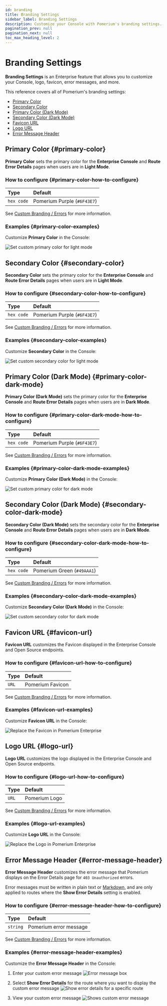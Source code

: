 ```yaml
---
id: branding
title: Branding Settings
sidebar_label: Branding Settings
description: Customize your Console with Pomerium's branding settings.
pagination_prev: null
pagination_next: null
toc_max_heading_level: 2
---
```


# Branding Settings

**Branding Settings** is an Enterprise feature that allows you to customize your Console, logo, favicon, error messages, and more.

This reference covers all of Pomerium's branding settings:

- [Primary Color](#primary-color)
- [Secondary Color](#secondary-color)
- [Primary Color (Dark Mode)](#primary-color-dark-mode)
- [Secondary Color (Dark Mode)](#secondary-color-dark-mode)
- [Favicon URL](#favicon-url)
- [Logo URL](#logo-url)
- [Error Message Header](#error-message-header)

## Primary Color {#primary-color}

**Primary Color** sets the primary color for the **Enterprise Console** and **Route Error Details** pages when users are in **Light Mode**.

### How to configure {#primary-color-how-to-configure}

| **Type**   | **Default**                 |
| :--------- | :-------------------------- |
| `hex code` | Pomerium Purple (`#6F43E7`) |

See [Custom Branding / Errors](/docs/capabilities/branding) for more information.

### Examples {#primary-color-examples}

Customize **Primary Color** in the Console:

![Set custom primary color for light mode](./img/branding-primary-light-mode.png)

## Secondary Color {#secondary-color}

**Secondary Color** sets the primary color for the **Enterprise Console** and **Route Error Details** pages when users are in **Light Mode**.

### How to configure {#secondary-color-how-to-configure}

| **Type**   | **Default**                 |
| :--------- | :-------------------------- |
| `hex code` | Pomerium Purple (`#6F43E7`) |

See [Custom Branding / Errors](/docs/capabilities/branding) for more information.

### Examples {#secondary-color-examples}

Customize **Secondary Color** in the Console:

![Set custom secondary color for light mode](./img/branding-secondary-light-mode.png)

## Primary Color (Dark Mode) {#primary-color-dark-mode}

**Primary Color (Dark Mode)** sets the primary color for the **Enterprise Console** and **Route Error Details** pages when users are in **Dark Mode**.

### How to configure {#primary-color-dark-mode-how-to-configure}

| **Type**   | **Default**                 |
| :--------- | :-------------------------- |
| `hex code` | Pomerium Purple (`#6F43E7`) |

See [Custom Branding / Errors](/docs/capabilities/branding) for more information.

### Examples {#primary-color-dark-mode-examples}

Customize **Primary Color (Dark Mode)** in the Console:

![Set custom primary color for dark mode](./img/branding-dark-mode.png)

## Secondary Color (Dark Mode) {#secondary-color-dark-mode}

**Secondary Color (Dark Mode)** sets the secondary color for the **Enterprise Console** and **Route Error Details** pages when users are in **Dark Mode**.

### How to configure {#secondary-color-dark-mode-how-to-configure}

| **Type**   | **Default**                |
| :--------- | :------------------------- |
| `hex code` | Pomerium Green (`#49AAA1`) |

See [Custom Branding / Errors](/docs/capabilities/branding) for more information.

### Examples {#secondary-color-dark-mode-examples}

Customize **Secondary Color (Dark Mode)** in the Console:

![Set custom secondary color for dark mode](./img/branding-dark-mode-secondary.png)

## Favicon URL {#favicon-url}

**Favicon URL** customizes the Favicon displayed in the Enterprise Console and Open Source endpoints.

### How to configure {#favicon-url-how-to-configure}

| **Type** | **Default**      |
| :------- | :--------------- |
| `URL`    | Pomerium Favicon |

See [Custom Branding / Errors](/docs/capabilities/branding) for more information.

### Examples {#favicon-url-examples}

Customize **Favicon URL** in the Console:

![Replace the Favicon in Pomerium Enterprise](./img/branding-favicon-url.png)

## Logo URL {#logo-url}

**Logo URL** customizes the logo displayed in the Enterprise Console and Open Source endpoints.

### How to configure {#logo-url-how-to-configure}

| **Type** | **Default**   |
| :------- | :------------ |
| `URL`    | Pomerium Logo |

See [Custom Branding / Errors](/docs/capabilities/branding) for more information.

### Examples {#logo-url-examples}

Customize **Logo URL** in the Console:

![Replace the Logo in Pomerium Enterprise](./img/branding-custom-logo.png)

## Error Message Header {#error-message-header}

**Error Message Header** customizes the error message that Pomerium displays on the Error Details page for `403 Unauthorized` errors.

Error messages must be written in plain text or [Markdown](https://www.markdownguide.org/basic-syntax/), and are only applied to routes where the **Show Error Details** setting is enabled.

### How to configure {#error-message-header-how-to-configure}

| **Type** | **Default**            |
| :------- | :--------------------- |
| `string` | Pomerium error message |

See [Custom Branding / Errors](/docs/capabilities/branding) for more information.

### Examples {#error-message-header-examples}

Customize the **Error Message Header** in the Console:

1. Enter your custom error message ![Error message box](./img/branding-error-message-header.png)

1. Select **Show Error Details** for the route where you want to display the custom error message ![Show error details for a specific route](./img/branding-show-error-details.png)

1. View your custom error message ![Shows custom error message](./img/branding-custom-error-message.png)
